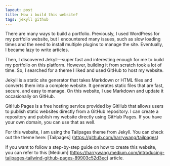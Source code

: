 ```yaml
---
layout: post
title: How i build this website?
tags: jekyll github
---
```


There are many ways to build a portfolio. Previously, I used WordPress for my portfolio website, but I encountered many issues, such as slow loading times and the need to install multiple plugins to manage the site. Eventually, I became lazy to write articles.

Then, I discovered Jekyll—super fast and interesting enough for me to build my portfolio on this platform. However, building it from scratch took a lot of time. So, I searched for a theme I liked and used GitHub to host my website.

Jekyll is a static site generator that takes Markdown or HTML files and converts them into a complete website. It generates static files that are fast, secure, and easy to manage. On this website, I use Markdown and update it occasionally on GitHub.

GitHub Pages is a free hosting service provided by GitHub that allows users to publish static websites directly from a GitHub repository. I can create a repository and publish my website directly using GitHub Pages. If you have your own domain, you can use that as well.

For this website, I am using the Tailpages theme from Jekyll. You can check out the theme here: [Tailpages] (https://github.com/harrywang/tailpages)

If you want to follow a step-by-step guide on how to create this website, you can refer to this [Medium] (https://harrywang.medium.com/introducing-tailpages-tailwind-github-pages-89903c52d3ec)  article.
